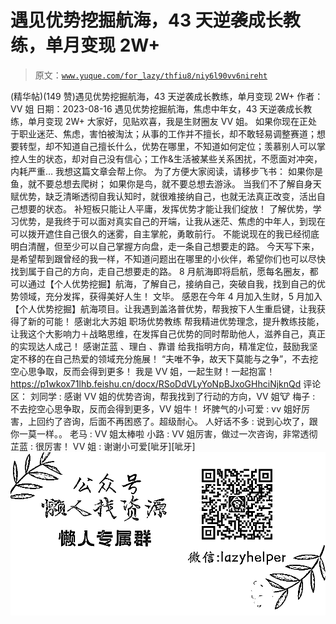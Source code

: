 # 遇见优势挖掘航海，43 天逆袭成长教练，单月变现 2W+

> 原文：[`www.yuque.com/for_lazy/thfiu8/niy6l90vv6nireht`](https://www.yuque.com/for_lazy/thfiu8/niy6l90vv6nireht)

<ne-h2 id="163d095c" data-lake-id="163d095c"><ne-heading-ext><ne-heading-anchor></ne-heading-anchor><ne-heading-fold></ne-heading-fold></ne-heading-ext><ne-heading-content><ne-text id="u27e812f7">(精华帖)(149 赞)遇见优势挖掘航海，43 天逆袭成长教练，单月变现 2W+</ne-text></ne-heading-content></ne-h2> <ne-p id="u6b55ebc1" data-lake-id="u6b55ebc1"><ne-text id="u67b3e38e">作者： VV 姐</ne-text></ne-p> <ne-p id="uc02e863d" data-lake-id="uc02e863d"><ne-text id="u65660254">日期：2023-08-16</ne-text></ne-p> <ne-p id="u80fe708a" data-lake-id="u80fe708a"><ne-text id="u5236672a">遇见优势挖掘航海，焦虑中年女，43 天逆袭成长教练，单月变现 2W+</ne-text></ne-p> <ne-p id="u21907043" data-lake-id="u21907043"><ne-text id="u0df51cb7">大家好，见贴欢喜，我是生财圈友 VV 姐。</ne-text></ne-p> <ne-p id="uc6641929" data-lake-id="uc6641929"><ne-text id="u915055dc">如果你现在正处于职业迷茫、焦虑，害怕被淘汰；从事的工作并不擅长，却不敢轻易调整赛道；想要转型，却不知道自己擅长什么，优势在哪里，不知道如何定位；羡慕别人可以掌控人生的状态，却对自己没有信心；工作&生活被某些关系困扰，不愿面对冲突，内耗严重…</ne-text></ne-p> <ne-p id="ua71744a9" data-lake-id="ua71744a9"><ne-text id="uf67b1653">我想这篇文章会帮上你。</ne-text></ne-p> <ne-p id="u6ebd665e" data-lake-id="u6ebd665e"><ne-text id="ua2629c8f">为了方便大家阅读，请移步飞书：</ne-text></ne-p> <ne-p id="ub33fe79d" data-lake-id="ub33fe79d"><ne-text id="u7e051506">如果你是鱼，就不要总想去爬树；</ne-text> <ne-text id="ueff45fac">如果你是鸟，就不要总想去游泳。</ne-text></ne-p> <ne-p id="u1537e4f0" data-lake-id="u1537e4f0"><ne-text id="ua2829a31">当我们不了解自身天赋优势，缺乏清晰透彻自我认知时，就很难接纳自己，也就无法真正改变，活出自己想要的状态。</ne-text></ne-p> <ne-p id="u942bfc5a" data-lake-id="u942bfc5a"><ne-text id="u59f7182e">补短板只能让人平庸，发挥优势才能让我们绽放！</ne-text></ne-p> <ne-p id="u3e0aaaa0" data-lake-id="u3e0aaaa0"><ne-text id="ufe59f991">了解优势，学习优势，是我终于可以面对真实自己的开端，让我从迷茫、焦虑的中年人，到现在可以拨开遮住自己很久的迷雾，自主掌舵，勇敢前行。</ne-text></ne-p> <ne-p id="udb8a73e7" data-lake-id="udb8a73e7"><ne-text id="u78f567c3">不能说现在的我已经彻底明白清醒，但至少可以自己掌握方向盘，走一条自己想要走的路。</ne-text></ne-p> <ne-p id="uba6b1f4b" data-lake-id="uba6b1f4b"><ne-text id="ua793bafb">今天写下来，是希望帮到跟曾经的我一样，不知道问题出在哪里的小伙伴，希望你们也可以尽快找到属于自己的方向，走自己想要走的路。</ne-text></ne-p> <ne-p id="ud0eedb5a" data-lake-id="ud0eedb5a"><ne-text id="u04ee7d90">8 月航海即将启航，愿每名圈友，都可以通过【个人优势挖掘】航海，了解自己，接纳自己，突破自我，找到自己的优势领域，充分发挥，获得美好人生！</ne-text></ne-p> <ne-p id="u014db35e" data-lake-id="u014db35e"><ne-text id="ub6429f3a">文毕。</ne-text></ne-p> <ne-p id="uc8de51b7" data-lake-id="uc8de51b7"><ne-text id="udf9fd32f">感恩在今年 4 月加入生财，5 月加入【个人优势挖掘】航海项目。让我遇到盖洛普优势，帮我按下人生重启键，让我获得了新的可能！</ne-text></ne-p> <ne-p id="u522e6de1" data-lake-id="u522e6de1"><ne-text id="u0e3f490f">感谢北大苏姐 职场优势教练 帮我精进优势理念，提升教练技能，让我这个大影响力＋战略思维，在发挥自己优势的同时帮助他人，滋养自己，真正的实现达人成己！</ne-text></ne-p> <ne-p id="u2c22deda" data-lake-id="u2c22deda"><ne-text id="uc66b6511">感谢芷蓝 、理白 、靠谱 给我指明方向，精准定位，鼓励我坚定不移的在自己热爱的领域充分施展！</ne-text></ne-p> <ne-p id="u2d3a5046" data-lake-id="u2d3a5046"><ne-text id="ua63fd7c4">“夫唯不争，故天下莫能与之争”，不去挖空心思争取，反而会得到更多！</ne-text></ne-p> <ne-p id="u6fa47545" data-lake-id="u6fa47545"><ne-text id="u5a98b12c">我是 VV 姐，一起生财！一起抱富！</ne-text>[<ne-text id="u81736b96">https://p1wkox71lhb.feishu.cn/docx/RSoDdVLyYoNpBJxoGHhciNjknQd</ne-text>](https://p1wkox71lhb.feishu.cn/docx/RSoDdVLyYoNpBJxoGHhciNjknQd)</ne-p> <ne-hole id="u7b8a6549" data-lake-id="u7b8a6549"><ne-card data-card-name="hr" data-card-type="block" id="eE1HL" data-event-boundary="card"><ne-p id="udf4d3841" data-lake-id="udf4d3841"><ne-text id="u390efde2">评论区：</ne-text></ne-p> <ne-p id="u8e54f19b" data-lake-id="u8e54f19b"><ne-text id="u4e4378aa">刘同学 : 感谢 VV 姐的优势咨询，帮我找到了行动的方向，VV 姐🐮</ne-text> <ne-text id="uaee411da">梅子 : 不去挖空心思争取，反而会得到更多，VV 姐牛！</ne-text> <ne-text id="uc72b77b3">坏脾气的小可爱 : vv 姐好厉害，上回约了咨询，后面不再困惑了。超级耐心。</ne-text> <ne-text id="u966eae1e">人好话不多 : 说到心坎了，跟你一莫一样。。</ne-text> <ne-text id="ue321916a">老马 : VV 姐太棒啦</ne-text> <ne-text id="ud7ee4fca">小路 : VV 姐厉害，做过一次咨询，非常透彻</ne-text> <ne-text id="u97e9c311">芷蓝 : 很厉害！</ne-text> <ne-text id="u4bb33b94">VV 姐 : 谢谢小可爱[呲牙][呲牙]</ne-text></ne-p> <ne-p id="u6d136d2d" data-lake-id="u6d136d2d"><ne-card data-card-name="image" data-card-type="inline" id="ddA37" data-event-boundary="card">![](img/894d30a529e7c37bcd3392323c99941c.png)  <ne-hole id="u019c126f" data-lake-id="u019c126f"><ne-card data-card-name="hr" data-card-type="block" id="kbEen" data-event-boundary="card"></ne-card></ne-hole></ne-card></ne-p></ne-card></ne-hole>